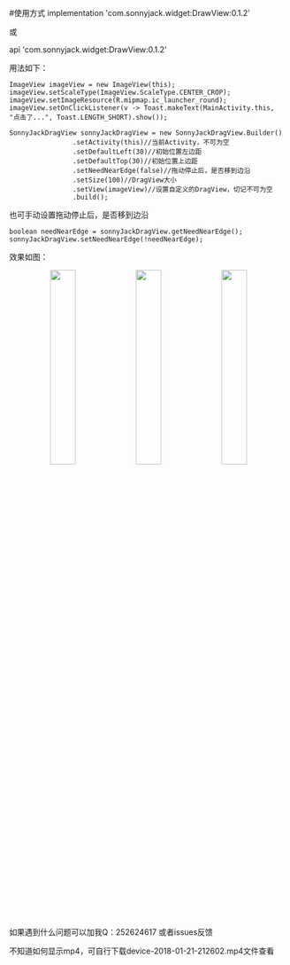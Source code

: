 #使用方式
implementation 'com.sonnyjack.widget:DrawView:0.1.2'

或

api 'com.sonnyjack.widget:DrawView:0.1.2'

用法如下：

    ImageView imageView = new ImageView(this);
    imageView.setScaleType(ImageView.ScaleType.CENTER_CROP);
    imageView.setImageResource(R.mipmap.ic_launcher_round);
    imageView.setOnClickListener(v -> Toast.makeText(MainActivity.this, "点击了...", Toast.LENGTH_SHORT).show());
        
    SonnyJackDragView sonnyJackDragView = new SonnyJackDragView.Builder()
                    .setActivity(this)//当前Activity，不可为空
                    .setDefaultLeft(30)//初始位置左边距
                    .setDefaultTop(30)//初始位置上边距
                    .setNeedNearEdge(false)//拖动停止后，是否移到边沿
                    .setSize(100)//DragView大小
                    .setView(imageView)//设置自定义的DragView，切记不可为空
                    .build();
                  
也可手动设置拖动停止后，是否移到边沿

    boolean needNearEdge = sonnyJackDragView.getNeedNearEdge();
    sonnyJackDragView.setNeedNearEdge(!needNearEdge);

效果如图：
<div align=center>
    <img width="30%" height="30%" src="https://github.com/linqssonny/DragView/blob/master/device-2018-06-13-215330.png"/>
    <img width="30%" height="30%" src="https://github.com/linqssonny/DragView/blob/master/device-2018-06-13-215423.png"/>
    <img width="30%" height="30%" src="https://github.com/linqssonny/DragView/blob/master/device-2018-06-13-215444.png"/>
</div>

如果遇到什么问题可以加我Q：252624617  或者issues反馈

不知道如何显示mp4，可自行下载device-2018-01-21-212602.mp4文件查看